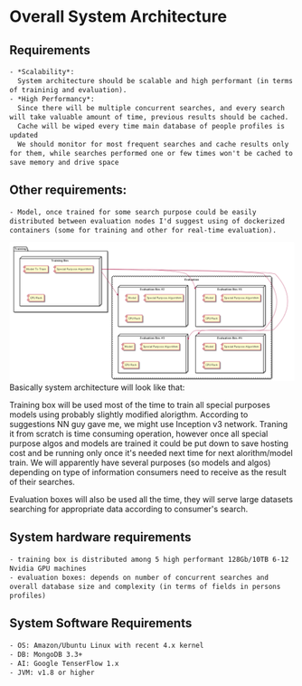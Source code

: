 # Overall System Architecture
## Requirements
    - *Scalability*: 
      System architecture should be scalable and high performant (in terms of traininig and evaluation).
    - *High Performancy*: 
      Since there will be multiple concurrent searches, and every search will take valuable amount of time, previous results should be cached.
      Cache will be wiped every time main database of people profiles is updated
      We should monitor for most frequent searches and cache results only for them, while searches performed one or few times won't be cached to save memory and drive space
    
## Other requirements:
    - Model, once trained for some search purpose could be easily distributed between evaluation nodes I'd suggest using of dockerized containers (some for training and other for real-time evaluation).
![Deployment Diagram](Resources/deployment.png)
Basically system architecture will look like that:


Training box will be used most of the time to train all special purposes models using probably slightly modified alorigthm. According to suggestions NN guy gave me, we might use Inception v3 network. 
Traning it from scratch is time consuming operation, however once all special purpose algos and models are trained it could be put down to save hosting cost and be running only once it's needed next time 
for next alorithm/model train. We will apparently have several purposes (so models and algos) depending on type of information consumers need to receive as the result of their searches.

Evaluation boxes will also be used all the time, they will serve large datasets searching for appropriate data according to consumer's search.

## System hardware requirements
    - training box is distributed among 5 high performant 128Gb/10TB 6-12 Nvidia GPU machines
    - evaluation boxes: depends on number of concurrent searches and overall database size and complexity (in terms of fields in persons profiles)
    
## System Software Requirements
    - OS: Amazon/Ubuntu Linux with recent 4.x kernel
    - DB: MongoDB 3.3+
    - AI: Google TenserFlow 1.x
    - JVM: v1.8 or higher
